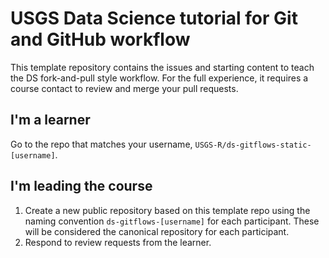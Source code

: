 # USGS Data Science tutorial for Git and GitHub workflow

This template repository contains the issues and starting content to teach the DS fork-and-pull style workflow. For the full experience, it requires a course contact to review and merge your pull requests. 

## I'm a learner

Go to the repo that matches your username, `USGS-R/ds-gitflows-static-[username]`.

## I'm leading the course

1. Create a new public repository based on this template repo using the naming convention `ds-gitflows-[username]` for each participant. These will be considered the canonical repository for each participant.
1. Respond to review requests from the learner.
